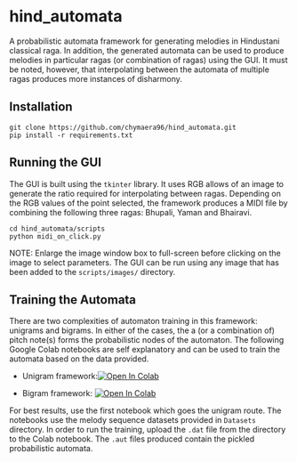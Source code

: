 # hind_automata
 A probabilistic automata framework for generating melodies in Hindustani classical raga. In addition, the generated automata can be used to produce melodies in particular ragas (or combination of ragas) using the GUI. It must be noted, however, that interpolating between the automata of multiple ragas produces more instances of disharmony. 
 
 ## Installation
 
 ```shell
 git clone https://github.com/chymaera96/hind_automata.git
 pip install -r requirements.txt
 
```

## Running the GUI

The GUI is built using the ```tkinter``` library. It uses RGB allows of an image to generate the ratio required for interpolating between ragas. Depending on the RGB values of the point selected, the framework produces a MIDI file by combining the following three ragas: Bhupali, Yaman and Bhairavi. 
```shell
cd hind_automata/scripts
python midi_on_click.py
```

NOTE: Enlarge the image window box to full-screen before clicking on the image to select parameters. The GUI can be run using any image that has been added to the ```scripts/images/``` directory.

## Training the Automata

There are two complexities of automaton training in this framework: unigrams and bigrams. In either of the cases, the a (or a combination of) pitch note(s) forms the probabilistic nodes of the automaton. The following Google Colab notebooks are self explanatory and can be used to train the automata based on the data provided.

* Unigram framework:[![Open In Colab](https://colab.research.google.com/assets/colab-badge.svg)](https://colab.research.google.com/github/chymaera96/hind_automata/blob/main/Notebooks/Hindustani_automata_unigram.ipynb)

* Bigram framework: [![Open In Colab](https://colab.research.google.com/assets/colab-badge.svg)](https://colab.research.google.com/github/chymaera96/hind_automata/blob/main/Notebooks/Hindustani_automata_bigram.ipynb)

For best results, use the first notebook which goes the unigram route. The notebooks use the melody sequence datasets provided in ```Datasets``` directory. In order to run the training, upload the ```.dat``` file from the directory to the Colab notebook. The ```.aut``` files produced contain the pickled probabilistic automata.  


